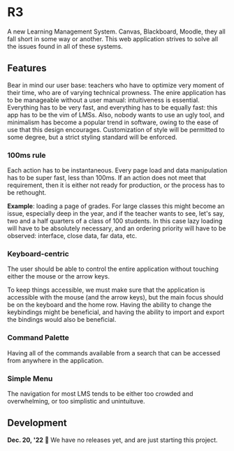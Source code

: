 # R3

A new Learning Management System. Canvas, Blackboard, Moodle, they all fall short in some way or another. This web application strives to solve all the issues found in all of these systems.

## Features

Bear in mind our user base: teachers who have to optimize very moment of their time, who are of varying technical prowness. The enire application has to be manageable without a user manual: intuitiveness is essential. Everything has to be very fast, and everything has to be equally fast: this app has to be the vim of LMSs. Also, nobody wants to use an ugly tool, and minimalism has become a popular trend in software, owing to the ease of use that this design encourages. Customization of style will be permitted to some degree, but a strict styling standard will be enforced.

### 100ms rule

Each action has to be instantaneous. Every page load and data manipulation has to be super fast, less than 100ms. If an action does not meet that requirement, then it is either not ready for production, or the process has to be rethought.

**Example**: loading a page of grades. For large classes this might become an issue, especially deep in the year, and if the teacher wants to see, let's say, two and a half quarters of a class of 100 students. In this case lazy loading will have to be absolutely necessary, and an ordering priority will have to be observed: interface, close data, far data, etc.

### Keyboard-centric

The user should be able to control the entire application without touching either the mouse or the arrow keys.

To keep things accessible, we must make sure that the application is accessible with the mouse (and the arrow keys), but the main focus should be on the keyboard and the home row. Having the ability to change the keybindings might be beneficial, and having the ability to import and export the bindings would also be beneficial.

### Command Palette

Having all of the commands available from a search that can be accessed from anywhere in the application.

### Simple Menu

The navigation for most LMS tends to be either too crowded and overwhelming, or too simplistic and unintuituve.

## Development

**Dec. 20, '22** 📖 We have no releases yet, and are just starting this project.

